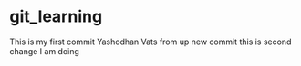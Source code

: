 # git_learning
This is my first commit
Yashodhan Vats
from up
new commit
this is second change I am doing
